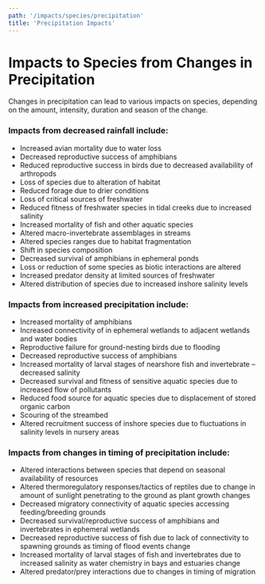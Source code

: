 ```yaml
---
path: '/impacts/species/precipitation'
title: 'Precipitation Impacts'
---
```


# Impacts to Species from Changes in Precipitation

Changes in precipitation can lead to various impacts on species, depending on the amount, intensity, duration and season of the change.

### Impacts from decreased rainfall include:

- Increased avian mortality due to water loss
- Decreased reproductive success of amphibians
- Reduced reproductive success in birds due to decreased availability of arthropods
- Loss of species due to alteration of habitat
- Reduced forage due to drier conditions
- Loss of critical sources of freshwater
- Reduced fitness of freshwater species in tidal creeks due to increased salinity
- Increased mortality of fish and other aquatic species
- Altered macro-invertebrate assemblages in streams
- Altered species ranges due to habitat fragmentation
- Shift in species composition
- Decreased survival of amphibians in ephemeral ponds
- Loss or reduction of some species as biotic interactions are altered
- Increased predator density at limited sources of freshwater
- Altered distribution of species due to increased inshore salinity levels

### Impacts from increased precipitation include:

- Increased mortality of amphibians
- Increased connectivity of in ephemeral wetlands to adjacent wetlands and water bodies
- Reproductive failure for ground-nesting birds due to flooding
- Decreased reproductive success of amphibians
- Increased mortality of larval stages of nearshore fish and invertebrate – decreased salinity
- Decreased survival and fitness of sensitive aquatic species due to increased flow of pollutants
- Reduced food source for aquatic species due to displacement of stored organic carbon
- Scouring of the streambed
- Altered recruitment success of inshore species due to fluctuations in salinity levels in nursery areas

### Impacts from changes in timing of precipitation include:

- Altered interactions between species that depend on seasonal availability of resources
- Altered thermoregulatory responses/tactics of reptiles due to change in amount of sunlight penetrating to the ground as plant growth changes
- Decreased migratory connectivity of aquatic species accessing feeding/breeding grounds
- Decreased survival/reproductive success of amphibians and invertebrates in ephemeral wetlands
- Decreased reproductive success of fish due to lack of connectivity to spawning grounds as timing of flood events change
- Increased mortality of larval stages of fish and invertebrates due to increased salinity as water chemistry in bays and estuaries change
- Altered predator/prey interactions due to changes in timing of migration
